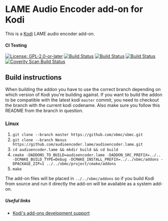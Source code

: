 # LAME Audio Encoder add-on for Kodi

This is a [Kodi](https://kodi.tv) LAME audio encoder add-on.

#### CI Testing
[![License: GPL-2.0-or-later](https://img.shields.io/badge/License-GPL%20v2+-blue.svg)](LICENSE.md)
[![Build Status](https://travis-ci.com/xbmc/audioencoder.lame.svg?branch=Nexus)](https://travis-ci.com/xbmc/audioencoder.lame/branches)
[![Build Status](https://dev.azure.com/teamkodi/binary-addons/_apis/build/status/xbmc.audioencoder.lame?branchName=Nexus)](https://dev.azure.com/teamkodi/binary-addons/_build/latest?definitionId=22&branchName=Nexus)
[![Build Status](https://jenkins.kodi.tv/view/Addons/job/xbmc/job/audioencoder.lame/job/Nexus/badge/icon)](https://jenkins.kodi.tv/blue/organizations/jenkins/xbmc%2Faudioencoder.lame/branches/)
[![Coverity Scan Build Status](https://scan.coverity.com/projects/5120/badge.svg)](https://scan.coverity.com/projects/5120)
<!--- [![Build Status](https://ci.appveyor.com/api/projects/status/github/xbmc/audioencoder.lame?branch=Nexus&svg=true)](https://ci.appveyor.com/project/xbmc/audioencoder-lame?branch=Nexus) -->

## Build instructions

When building the addon you have to use the correct branch depending on which version of Kodi you're building against.
If you want to build the addon to be compatible with the latest kodi `master` commit, you need to checkout the branch with the current kodi codename.
Also make sure you follow this README from the branch in question.

### Linux

1. `git clone --branch master https://github.com/xbmc/xbmc.git`
2. `git clone --branch Nexus https://github.com/audioencoder.lame/audioencoder.lame.git`
3. `cd audioencoder.lame && mkdir build && cd build`
4. `cmake -DADDONS_TO_BUILD=audioencoder.lame -DADDON_SRC_PREFIX=../.. -DCMAKE_BUILD_TYPE=Debug -DCMAKE_INSTALL_PREFIX=../../xbmc/addons -DPACKAGE_ZIP=1 ../../xbmc/project/cmake/addons`
5. `make`

The add-on files will be placed in `../../xbmc/addons` so if you build Kodi from source and run it directly 
the add-on will be available as a system add-on.

##### Useful links

* [Kodi's add-ons development support](https://forum.kodi.tv/forumdisplay.php?fid=26)
